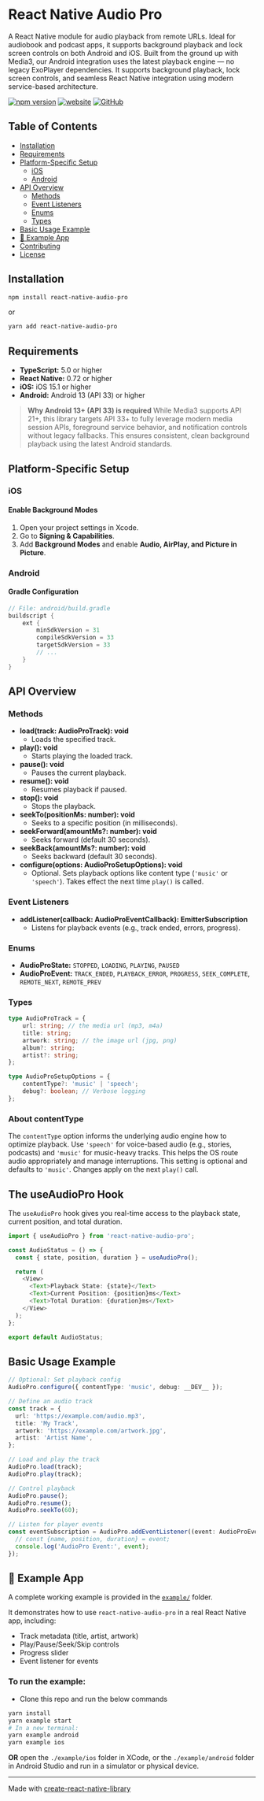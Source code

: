 # React Native Audio Pro

A React Native module for audio playback from remote URLs. Ideal for audiobook and podcast apps, it supports background playback and lock screen controls on both Android and iOS. Built from the ground up with Media3, our Android integration uses the latest playback engine — no legacy ExoPlayer dependencies. It supports background playback, lock screen controls, and seamless React Native integration using modern service-based architecture.

[![npm version](https://img.shields.io/npm/v/react-native-audio-pro?logo=npm&logoColor=white&labelColor=grey&color=blue)](https://www.npmjs.com/package/react-native-audio-pro)
[![website](https://img.shields.io/badge/website-rnap.dev-grey?logo=google-chrome&logoColor=white&color=blue)](https://rnap.dev)
[![GitHub](https://img.shields.io/badge/evergrace--co-react--native--audio--pro-grey?logo=github&logoColor=white&labelColor=grey&color=blue)](https://github.com/evergrace-co/react-native-audio-pro)

## Table of Contents

- [Installation](#installation)
- [Requirements](#requirements)
- [Platform-Specific Setup](#platform-specific-setup)
  - [iOS](#ios)
  - [Android](#android)
- [API Overview](#api-overview)
  - [Methods](#methods)
  - [Event Listeners](#event-listeners)
  - [Enums](#enums)
  - [Types](#types)
- [Basic Usage Example](#basic-usage-example)
- [📱 Example App](#-example-app)
- [Contributing](#contributing)
- [License](#license)

## Installation

```bash
npm install react-native-audio-pro
```
or
```bash
yarn add react-native-audio-pro
```

## Requirements

- **TypeScript:** 5.0 or higher
- **React Native:** 0.72 or higher
- **iOS:** iOS 15.1 or higher
- **Android:** Android 13 (API 33) or higher

> **Why Android 13+ (API 33) is required**
> While Media3 supports API 21+, this library targets API 33+ to fully leverage modern media session APIs, foreground service behavior, and notification controls without legacy fallbacks. This ensures consistent, clean background playback using the latest Android standards.

## Platform-Specific Setup

### iOS

#### Enable Background Modes

1. Open your project settings in Xcode.
2. Go to **Signing & Capabilities**.
3. Add **Background Modes** and enable **Audio, AirPlay, and Picture in Picture**.

### Android

#### Gradle Configuration

```gradle
// File: android/build.gradle
buildscript {
    ext {
        minSdkVersion = 31
        compileSdkVersion = 33
        targetSdkVersion = 33
        // ...
    }
}
```

## API Overview

### Methods

- **load(track: AudioProTrack): void**
  - Loads the specified track.
- **play(): void**
  - Starts playing the loaded track.
- **pause(): void**
  - Pauses the current playback.
- **resume(): void**
  - Resumes playback if paused.
- **stop(): void**
  - Stops the playback.
- **seekTo(positionMs: number): void**
  - Seeks to a specific position (in milliseconds).
- **seekForward(amountMs?: number): void**
  - Seeks forward (default 30 seconds).
- **seekBack(amountMs?: number): void**
  - Seeks backward (default 30 seconds).
- **configure(options: AudioProSetupOptions): void**
  - Optional. Sets playback options like content type (`'music'` or `'speech'`). Takes effect the next time `play()` is called.

### Event Listeners

- **addListener(callback: AudioProEventCallback): EmitterSubscription**
  - Listens for playback events (e.g., track ended, errors, progress).

### Enums

- **AudioProState:** `STOPPED`, `LOADING`, `PLAYING`, `PAUSED`
- **AudioProEvent:** `TRACK_ENDED`, `PLAYBACK_ERROR`, `PROGRESS`, `SEEK_COMPLETE`, `REMOTE_NEXT`, `REMOTE_PREV`

### Types

```typescript
type AudioProTrack = {
    url: string; // the media url (mp3, m4a)
    title: string;
    artwork: string; // the image url (jpg, png)
    album?: string;
    artist?: string;
};

type AudioProSetupOptions = {
    contentType?: 'music' | 'speech';
    debug?: boolean; // Verbose logging
};
```

### About contentType

The `contentType` option informs the underlying audio engine how to optimize playback. Use `'speech'` for voice-based audio (e.g., stories, podcasts) and `'music'` for music-heavy tracks. This helps the OS route audio appropriately and manage interruptions. This setting is optional and defaults to `'music'`. Changes apply on the next `play()` call.

## The useAudioPro Hook

The `useAudioPro` hook gives you real-time access to the playback state, current position, and total duration.

```typescript jsx
import { useAudioPro } from 'react-native-audio-pro';

const AudioStatus = () => {
  const { state, position, duration } = useAudioPro();

  return (
    <View>
      <Text>Playback State: {state}</Text>
      <Text>Current Position: {position}ms</Text>
      <Text>Total Duration: {duration}ms</Text>
    </View>
  );
};

export default AudioStatus;
```

## Basic Usage Example

```typescript
// Optional: Set playback config
AudioPro.configure({ contentType: 'music', debug: __DEV__ });

// Define an audio track
const track = {
  url: 'https://example.com/audio.mp3',
  title: 'My Track',
  artwork: 'https://example.com/artwork.jpg',
  artist: 'Artist Name',
};

// Load and play the track
AudioPro.load(track);
AudioPro.play(track);

// Control playback
AudioPro.pause();
AudioPro.resume();
AudioPro.seekTo(60);

// Listen for player events
const eventSubscription = AudioPro.addEventListener((event: AudioProEventPayload) => {
  // const {name, position, duration} = event;
  console.log('AudioPro Event:', event);
});
```

## 📱 Example App

A complete working example is provided in the [`example/`](./example) folder.

It demonstrates how to use `react-native-audio-pro` in a real React Native app, including:

- Track metadata (title, artist, artwork)
- Play/Pause/Seek/Skip controls
- Progress slider
- Event listener for events

### To run the example:

* Clone this repo and run the below commands

```bash
yarn install
yarn example start
# In a new terminal:
yarn example android
yarn example ios
```

**OR** open the `./example/ios` folder in XCode, or the `./example/android` folder in Android Studio and run in a simulator or physical device.

---

Made with [create-react-native-library](https://github.com/callstack/react-native-builder-bob)
